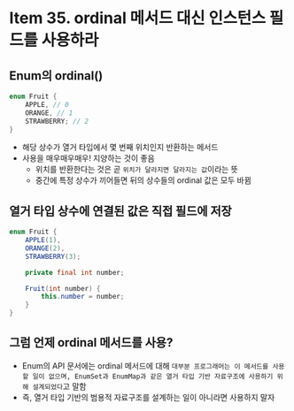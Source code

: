 # Item 35. ordinal 메서드 대신 인스턴스 필드를 사용하라

## Enum의 ordinal()

```java
enum Fruit {
    APPLE, // 0
    ORANGE, // 1
    STRAWBERRY; // 2
}
```

- 해당 상수가 열거 타입에서 몇 번째 위치인지 반환하는 메서드
- 사용을 매우매우매우! 지양하는 것이 좋음
    - 위치를 반환한다는 것은 곧 `위치가 달라지면 달라지는 값`이라는 뜻
    - 중간에 특정 상수가 끼어들면 뒤의 상수들의 ordinal 값은 모두 바뀜

## 열거 타입 상수에 연결된 값은 직접 필드에 저장

```java
enum Fruit {
    APPLE(1),
    ORANGE(2),
    STRAWBERRY(3);

    private final int number;

    Fruit(int number) {
        this.number = number;
    }
}
```

## 그럼 언제 ordinal 메서드를 사용?

- Enum의 API 문서에는 ordinal 메서드에 대해 `대부분 프로그래머는 이 메서드를 사용할 일이 없으며, EnumSet과 EnumMap과 같은 열거 타입 기반 자료구조에 사용하기 위해 설계되었다`고 말함
- 즉, 열거 타입 기반의 범용적 자료구조를 설계하는 일이 아니라면 사용하지 말자
